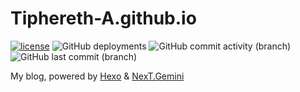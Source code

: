 # Tiphereth-A.github.io

[![license](https://img.shields.io/badge/license-CC--BY--NC--SA--4.0-informational)](https://creativecommons.org/licenses/by-nc-sa/4.0/legalcode)
![GitHub deployments](https://img.shields.io/github/deployments/Tiphereth-A/Tiphereth-A.github.io/github-pages)
![GitHub commit activity (branch)](https://img.shields.io/github/commit-activity/m/Tiphereth-A/Tiphereth-A.github.io/master)
![GitHub last commit (branch)](https://img.shields.io/github/last-commit/Tiphereth-A/Tiphereth-A.github.io/master)

My blog, powered by [Hexo](https://hexo.io/) & [NexT.Gemini](https://theme-next.js.org/)
